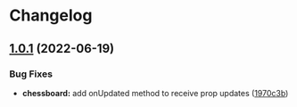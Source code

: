 # Changelog

## [1.0.1](https://github.com/JamesTeague/vue-chessground/compare/v1.0.0...v1.0.1) (2022-06-19)


### Bug Fixes

* **chessboard:** add onUpdated method to receive prop updates ([1970c3b](https://github.com/JamesTeague/vue-chessground/commit/1970c3b6aed71611e3ce372ef742eae66ed5d286))

